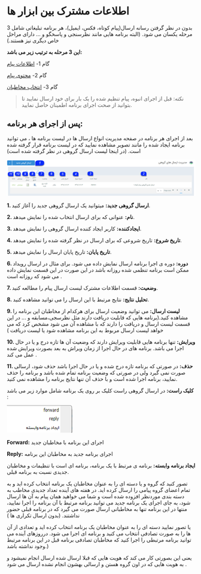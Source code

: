 # اطلاعات مشترک بین ابزار ها

بدون در نظر گرفتن رسانه ارسال(پیام کوتاه، فکس، ایمیل)، هر برنامه تبلیغاتی شامل 3 مرحله یکسان می شود. (البته برنامه هایی مانند نظرسنجی و پاسخگو و ... دارای مراحل خاص دیگری نیز هستند.)

**این 3 مرحله به ترتیب زیر می باشد:**


 گام 1- [اطلاعات پیام](https://github.com/1stco/PayamGostarDocs/blob/master/Help/Marketing/moshtarak-abzar/gam-yk/gam-yk.md)

گام 2-  [محتوی پیام](https://github.com/1stco/PayamGostarDocs/blob/master/Help/Marketing/moshtarak-abzar/gam-do/gam-do.md)

گام 3-  [انتخاب مخاطبان]( https://github.com/1stco/PayamGostarDocs/blob/master/Help/Marketing/email/Advertising-event-email/3-matn-roydad-email/3-matn-roydad-email.md)


> نکته: قبل از اجرای انبوه، پیام تنظیم شده را یک بار برای خود ارسال نمایید تا بتوانید از صحت اجرای برنامه اطمینان حاصل نمایید.


## پس از اجرای هر برنامه:

بعد از اجرای هر برنامه در صفحه مدیریت انواع ارسال ها در لیست برنامه ها ، می توانید برنامه ایجاد شده  را مانند تصویر مشاهده نمایید که در لیست برنامه قرار گرفته شده است. (در اینجا لیست ارسال گروهی در نظر گرفته شده است)

![](1.png)

**1. ارسال گروهی جدید:** میتوانید یک ارسال گروهی جدید را آغاز کنید.

**2. نام:** عنوانی که برای ارسال انتخاب شده را نمایش میدهد.

**3. ایجادکننده:** کاربر ایجاد کننده ارسال گروهی را نمایش میدهد.

**4. تاریخ شروع:** تاریخ شروعی که برای ارسال در نظر گرفته شده را نمایش میدهد.

**5. تاریخ پایان:** تاریخ پایان ارسال را نمایش میدهد.

**6.  دوره:**  دوره ی اجرا  برنامه ارسال نمایش داده می شود. برای مثال  در ارسال رویداد ممکن است برنامه تنظمی شده روزانه باشد  در این صورت در این قسمت نمایش داده می شود که روزانه است .

**7. وضعیت:** قسمت اطلاعات مشترک لیست ارسال پیام را مطالعه کنید.

**8. تحلیل نتایج:** نتایج مرتبط با این ارسال را می توانید مشاهده کنید.

**9. لیست ارسال:** می توانید  وضعیت ارسال برای هرکدام از مخاطبان  این برنامه را مشاهده کنید.(برنامه هایی که قابلیت دریافت دارند مثل نظرسجی،مسابقه و ... در این قسمت لیست ارسال و دریافت را دارند که با مشاهده آن می شود مشخص کرد که می خواهد لیست ارسال مربوط به این برنامه مشاهده شود یا لیست دریافت )

**10. ویرایش:** تنها برنامه هایی قابلیت ویرایش دارند که وضعیت آن ها تازه درج  و یا در حال اجرا می باشد.  برنامه های در حال اجرا از زمان ویراش به بعد بصورت ویرایش شده عمل می کند .

**11. حذف:** در صورتی که برنامه تازه درج شده  و یا در حال اجرا باشد حذف شود، ارسالی صورت نمی گیرد ولی در صورتی که وضعیت برنامه تمام شده باشد و برنامه را حذف نمایید، برنامه اجرا شده است و با حذف آن تنها نتایج برنامه را مشاهده نمی کنید.

**کلیک راست:**  در ارسال گروهی راست کلیک بر روی یک برنامه شامل موارد زیر می باشد :

![](2.png)

**Forward:** اجرای این برنامه با مخاطبان جدید

**Reply:** اجرای برنامه جدید به مخاطبان این برنامه

**ایجاد برنامه وابسته:** برنامه ی مرتبط با یک برنامه، برنامه ای است با تنظیمات و مخاطبان جدیدی نسبت به برنامه قبلی.

تصور کنید که گروه و یا دسته ای را به عنوان مخاطبان یک برنامه انتخاب کرده اید و به تمام اعضای گروه پیامی را ارسال کرده اید. در هفته های آینده تعداد جدیدی مخاطب به دسته بندی موردنظر افزوده شده است و شما می خواهید همان پیام به آن ها ارسال شود، به جای اجرای یک برنامه جدید می توانید برنامه مرتبط با آن برنامه را اجرا نمایید، منتها در این برنامه تنها به مخاطبانی ارسال صورت می گیرد که در برنامه قبلی حضور نداشتند. (بدون ارسال تکراری ها )

یا تصور نمایید دسته ای را به عنوان مخاطبان یک برنامه انتخاب کرده اید و تعدادی از آن ها را به صورت تصادفی انتخاب می کنید و برنامه ای اجرا می شود. درروزهای آینده می توانید برنامه مرتبطی را اجرا کنید که مخاطبان تصادفی برنامه قبل در این برنامه مرتبط وجود نداشته باشد.)

یعنی این بصورتی کار می کند که هویت هایی که قبلا ارسال شده  ارسال انجام نمیشود و به هویت هایی که در اون گروه هستن و ارسالی بهشون انجام نشده ارسال می شود .
